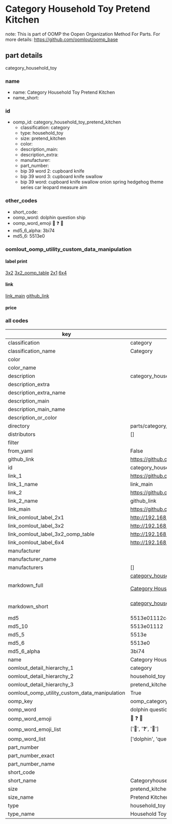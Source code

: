 # Category Household Toy Pretend Kitchen  

note: This is part of OOMP the Oopen Organization Method For Parts. For more details: https://github.com/oomlout/oomp_base

##  part details



category_household_toy

### name
* name: Category Household Toy Pretend Kitchen
* name_short: 
### id
* oomp_id: category_household_toy_pretend_kitchen
  * classification: category
  * type: household_toy
  * size: pretend_kitchen
  * color: 
  * description_main: 
  * description_extra: 
  * manufacturer: 
  * part_number: 
  * bip 39 word 2: cupboard knife
  * bip 39 word 3: cupboard knife swallow
  * bip 39 word: cupboard knife swallow onion spring hedgehog theme series car leopard measure aim

### other_codes
* short_code: 
* oomp_word: dolphin question ship
* oomp_word_emoji :dolphin: :question: :ship:
* md5_6_alpha: 3bi74
* md5_6: 5513e0






### oomlout_oomp_utility_custom_data_manipulation
#### label print
[3x2](http://192.168.1.245:1112/?label=oomp%203bi74)
[3x2_oomp_table](http://192.168.1.107:1112/?label=oomp%203bi74)
[2x1](http://192.168.1.242:1112/?label=oomp%203bi74)
[6x4](http://192.168.1.55:1112/?label=oomp%203bi74)    

#### link

[link_main](https://github.com/oomlout/oomlout_oomp_current_version_messy/tree/main/parts/category_household_toy_pretend_kitchen) [github_link](https://github.com/oomlout/oomlout_oomp_part_src/tree/main/parts/category_household_toy_pretend_kitchen)                             

#### price







### all codes 
| key | value |  
| --- | --- |  
| classification | category |  
| classification_name | Category |  
| color |  |  
| color_name |  |  
| description | category_household_toy |  
| description_extra |  |  
| description_extra_name |  |  
| description_main |  |  
| description_main_name |  |  
| description_or_color |   |  
| directory | parts/category_household_toy_pretend_kitchen |  
| distributors | [] |  
| filter |  |  
| from_yaml | False |  
| github_link | https://github.com/oomlout/oomlout_oomp_part_src/tree/main/parts/category_household_toy_pretend_kitchen |  
| id | category_household_toy_pretend_kitchen |  
| link_1 | https://github.com/oomlout/oomlout_oomp_current_version_messy/tree/main/parts/category_household_toy_pretend_kitchen |  
| link_1_name | link_main |  
| link_2 | https://github.com/oomlout/oomlout_oomp_part_src/tree/main/parts/category_household_toy_pretend_kitchen |  
| link_2_name | github_link |  
| link_main | https://github.com/oomlout/oomlout_oomp_current_version_messy/tree/main/parts/category_household_toy_pretend_kitchen |  
| link_oomlout_label_2x1 | http://192.168.1.242:1112/?label=oomp%203bi74 |  
| link_oomlout_label_3x2 | http://192.168.1.245:1112/?label=oomp%203bi74 |  
| link_oomlout_label_3x2_oomp_table | http://192.168.1.107:1112/?label=oomp%203bi74 |  
| link_oomlout_label_6x4 | http://192.168.1.55:1112/?label=oomp%203bi74 |  
| manufacturer |  |  
| manufacturer_name |  |  
| manufacturers | [] |  
| markdown_full | [category_household_toy_pretend_kitchen](https://github.com/oomlout/oomlout_oomp_current_version_messy/tree/main/parts/category_household_toy_pretend_kitchen)<br>[](https://github.com/oomlout/oomlout_oomp_current_version_messy/tree/main/parts/category_household_toy_pretend_kitchen)<br>[Category Household Toy Pretend Kitchen](https://github.com/oomlout/oomlout_oomp_current_version_messy/tree/main/parts/category_household_toy_pretend_kitchen)<br><br> |  
| markdown_short | [category_household_toy_pretend_kitchen](https://github.com/oomlout/oomlout_oomp_current_version_messy/tree/main/parts/category_household_toy_pretend_kitchen)<br><br> |  
| md5 | 5513e01112c41c01aa6999adb61ee9ae |  
| md5_10 | 5513e01112 |  
| md5_5 | 5513e |  
| md5_6 | 5513e0 |  
| md5_6_alpha | 3bi74 |  
| name | Category Household Toy Pretend Kitchen |  
| oomlout_detail_hierarchy_1 | category |  
| oomlout_detail_hierarchy_2 | household_toy |  
| oomlout_detail_hierarchy_3 | pretend_kitchen |  
| oomlout_oomp_utility_custom_data_manipulation | True |  
| oomp_key | oomp_category_household_toy_pretend_kitchen |  
| oomp_word | dolphin question ship |  
| oomp_word_emoji | :dolphin: :question: :ship: |  
| oomp_word_emoji_list | [':dolphin:', ':question:', ':ship:'] |  
| oomp_word_list | ['dolphin', 'question', 'ship'] |  
| part_number |  |  
| part_number_exact |  |  
| part_number_name |  |  
| short_code |  |  
| short_name | Categoryhouseholdtoy |  
| size | pretend_kitchen |  
| size_name | Pretend Kitchen |  
| type | household_toy |  
| type_name | Household Toy |  
